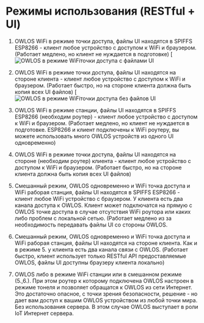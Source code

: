 # Режимы использования (RESTful + UI)
1. OWLOS WiFi в режиме точки доступа, файлы UI находятся в SPIFFS ESP8266 - клиент любое устройство с доступом к WiFi и браузером. (Работает медлено, но клиент не нуждается в подготовке)
[![OWLOS в режиме WiFiточки доступа с файлами UI](https://github.com/KirinDenis/owlos/raw/master/Documentation/En/Documentation/owlos_scheme_WiFIAPusage.png|width=100px)

2. OWLOS WiFi в режиме точки доступа, файлы UI находятся на стороне клиента - клиент любое устройство с доступом к WiFi и браузером. (Работает быстро, но на стороне клиента должна быть копия всех UI файлов)
[![OWLOS в режиме WiFiточки доступа без файлов UI](https://github.com/KirinDenis/owlos/raw/master/Documentation/En/Documentation/owlos_scheme_WiFIAPusageUintClient.png)

3. OWLOS WiFi в режиме станции, файлы UI находятся в SPIFFS ESP8266 (необходим роутер) - клиент любое устройство с доступом к WiFi и браузером. (Работает медлено, но клиент не нуждается в подготовке. ESP8266 и клиент подключены к WiFi роутеру, вы можете использовать много OWLOS устройств из одного UI одновременно)
4. OWLOS WiFi в режиме точки доступа, файлы UI находятся на стороне (необходим роутер) клиента - клиент любое устройство с доступом к WiFi и браузером. (Работает быстро, но на стороне клиента должна быть копия всех UI файлов)
5. Смешанный режим, OWLOS одновременно и WiFi точка доступа и WiFi раборая станция, файлы UI находятся в SPIFFS ESP8266 - клиент любое WiFi устройство с браузером. У клиента есть два канала доступа к OWLOS. Клиент может подключатся на прямую с OWLOS точке доступа в случае отсутствия WiFi роутора или каких либо проблем с локальной сетью. (Работает медлено из за необходимость передавать файлы UI со стороны OWLOS.
6. Смешанный режим, OWLOS одновременно и WiFi точка доступа и WiFi раборая станция, файлы UI находятся на стороне клиента. Как и в режиме 5. у клиента есть два канала связи с OWLOS. (Работает быстро, клиент использует только RESTful API предоставляемые OWLOS, файлы UI доступны браузеру клиента локально)
7. OWLOS либо в режиме WiFi станции или в смешанном режиме (5.,6.). При этом роутер к которому подключена OWLOS настроен в режиме тонеля и позволяет обращатся к OWLOS из сети Интернет. Это достаточно опасное, с точки зрения безопасности, решение - но дает вам доступ к вашим OWLOS устройством из любой точки мира. Без использования сервера. В этом случае OWLOS выступает в роли IoT Интернет сервера. 

